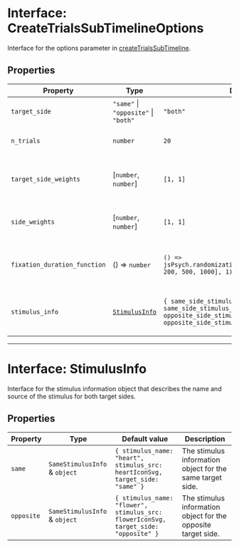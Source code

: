 # Interface: CreateTrialsSubTimelineOptions

Interface for the options parameter in [createTrialsSubTimeline](../variables/timelineUnits.md#createtrialssubtimeline).

## Properties

| Property | Type | Default value | Description |
| ------ | ------ | ------ | ------ |
| <a id="target_side"></a> `target_side` | `"same"` \| `"opposite"` \| `"both"` | `"both"` | The side of the target stimulus [same\|opposite\|both]. |
| <a id="n_trials"></a> `n_trials` | `number` | `20` | The number of trials to include in the experiment. |
| <a id="target_side_weights"></a> `target_side_weights` | \[`number`, `number`\] | `[1, 1]` | The weights for how often each type of stimulus appears, defined by their target side [same, opposite]. |
| <a id="side_weights"></a> `side_weights` | \[`number`, `number`\] | `[1, 1]` | The weights for how often the stimulus appears on each side [left, right]. |
| <a id="fixation_duration_function"></a> `fixation_duration_function` | () => `number` | `() => jsPsych.randomization.sampleWithReplacement([100, 200, 500, 1000], 1)[0]` | The function that returns a random fixation duration from a list of possible durations. |
| <a id="stimulus_info"></a> `stimulus_info` | [`StimulusInfo`](#StimulusInfo) | `{ same_side_stimulus_name: "heart", same_side_stimulus_src: heartIconSvg, opposite_side_stimulus_name: "flower", opposite_side_stimulus_src: flowerIconSvg }` | The stimulus information object that describes the name and source of the stimulus. |

---

# Interface: StimulusInfo

Interface for the stimulus information object that describes the name and source of the stimulus for both target sides.

## Properties

| Property | Type | Default value | Description |
| ------ | ------ | ------ | ------ |
| <a id="same"></a> `same` | `SameStimulusInfo` & `object` | `{ stimulus_name: "heart", stimulus_src: heartIconSvg, target_side: "same" }` | The stimulus information object for the same target side. |
| <a id="opposite"></a> `opposite` | `SameStimulusInfo` & `object` | `{ stimulus_name: "flower", stimulus_src: flowerIconSvg, target_side: "opposite" }` | The stimulus information object for the opposite target side. |